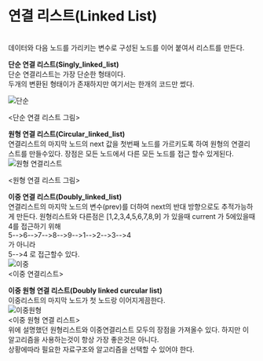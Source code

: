 # 연결 리스트(Linked List)
<br>
데이터와 다음 노드를 가리키는 변수로 구성된 노드를 이어 붙여서 리스트를 만든다.
<br>

**단순 연결 리스트(Singly_linked_list)**
<br>
단순 연결리스트는 가장 단순한 형태이다.  
두개의 변환된 형태이가 존재하지만 여기서는 한개의 코드만 썼다.

![단순](http://blogfiles.naver.net/20130422_250/charmdepp_1366629345614TORJS_PNG/%BF%F8%C7%FC%BF%AC%B0%E1%B8%AE%BD%BA%C6%AE.PNG)

<단순 연결 리스트 그림>


**원형 연결 리스트(Circular_linked_list)**
<br>
연결리스트의 마지막 노드의 next 값을 첫번째 노드를 가르키도록 하여 원형의 연결리스트를 만들수있다.
장점은 모든 노드에서 다른 모든 노드를 접근 할수 있게된다.
<br>
![원형 연결리스트](http://blogfiles.naver.net/20141226_7/jak500_1419542914792XPyKL_PNG/%BF%F8%C7%FC_%BF%AC%B0%E1_%B8%AE%BD%BA%C6%AE.png)

<원형 연결 리스트 그림>

**이중 연결 리스트(Doubly_linked_list)**
<br>
연결리스트의 마지막 노드의 변수(prev)를 더하여 next의 반대 방향으로도 추적가능하게 만든다.
원형리스트와 다른점은 [1,2,3,4,5,6,7,8,9] 가 있을때 current 가 5에있을때 4를 접근하기 위해  
5-->6-->7-->8-->9-->1-->2-->3-->4  
가 아니라  
5-->4 로 접근할수 있다.
<br>
![이중](http://blogfiles.naver.net/20151204_254/vsky712_1449191284011xgQvE_PNG/14.png)
<br>
<이중 연결리스트>

**이중 원형 연결 리스트(Doubly linked curcular list)**
<br>
이중리스트의 마지막 노드가 첫 노드랑 이어지게끔한다.
<br>
![이중원형](http://blogfiles.naver.net/20150419_207/kiminhovator_1429445388697rlBGX_PNG/%C0%CC%C1%DF_%BF%F8%C7%FC_%BF%AC%B0%E1%B8%AE%BD%BA%C6%AE.png)
<br>
<이중 원형 연결 리스트>
<br>
위에 설명했던 원형리스트와 이중연결리스트 모두의 장점을 가져올수 있다.
하지만 이 알고리즘을 사용하는것이 항상 가장 좋은것은 아니다.  
상황에따라 필요한 자료구조와 알고리즘을 선택할 수 있어야 한다.
